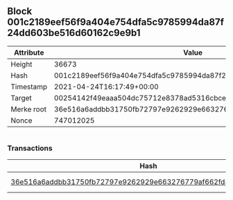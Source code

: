 ## Block 001c2189eef56f9a404e754dfa5c9785994da87f24dd603be516d60162c9e9b1

Attribute | Value
--- | ---
Height | 36673
Hash | 001c2189eef56f9a404e754dfa5c9785994da87f24dd603be516d60162c9e9b1
Timestamp | 2021-04-24T16:17:49+00:00
Target | 00254142f49eaaa504dc75712e8378ad5316cbcead634704b3734b6271167cc4
Merke root | 36e516a6addbb31750fb72797e9262929e663276779af662fd461b88b00e98da
Nonce | 747012025

```

```

### Transactions

Hash | Amount
--- | ---
[36e516a6addbb31750fb72797e9262929e663276779af662fd461b88b00e98da](36e516a6addbb31750fb72797e9262929e663276779af662fd461b88b00e98da.md) | 10.00000000 SKEPTI 
